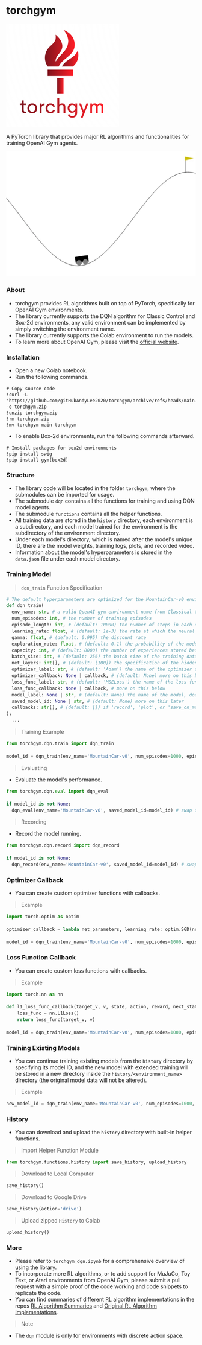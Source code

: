 # torchgym

<img src="./pictures/torchgym.PNG" alt="logo" width="300" height="auto">

A PyTorch library that provides major RL algorithms and functionalities for training OpenAI Gym agents.

![Mountain Car Example](./pictures/mountain_car_v0_trained_model.gif)

### About

- torchgym provides RL algorithms built on top of PyTorch, specifically for OpenAI Gym environments.
- The library currently supports the DQN algorithm for Classic Control and Box-2d environments, any valid environment can be implemented by simply switching the environment name.
- The library currently supports the Colab environment to run the models.
- To learn more about OpenAI Gym, please visit the [official website](https://gymnasium.farama.org/).

### Installation

- Open a new Colab notebook.
- Run the following commands.
```
# Copy source code
!curl -L 'https://github.com/gitHubAndyLee2020/torchgym/archive/refs/heads/main.zip' -o torchgym.zip
!unzip torchgym.zip
!rm torchgym.zip
!mv torchgym-main torchgym
```
- To enable Box-2d environments, run the following commands afterward.
```
# Install packages for box2d environments
!pip install swig
!pip install gym[box2d]
```

### Structure

- The library code will be located in the folder `torchgym`, where the submodules can be imported for usage.
- The submodule `dqn` contains all the functions for training and using DQN model agents.
- The submodule `functions` contains all the helper functions.
- All training data are stored in the `history` directory, each environment is a subdirectory, and each model trained for the environment is the subdirectory of the environment directory.
- Under each model's directory, which is named after the model's unique ID, there are the model weights, training logs, plots, and recorded video.
- Information about the model's hyperparameters is stored in the `data.json` file under each model directory.

### Training Model

> `dqn_train` Function Specification

```py
# The default hyperparameters are optimized for the MountainCar-v0 environment. 
def dqn_train(
  env_name: str, # a valid OpenAI gym environment name from Classical Control or Box-2d
  num_episodes: int, # the number of training episodes 
  episode_length: int, # (default: 10000) the number of steps in each episode, set this to the End of Episode number specified at the OpenAI Gymnasium website
  learning_rate: float, # (default: 1e-3) the rate at which the neural network is updated
  gamma: float, # (default: 0.995) the discount rate
  exploration_rate: float, # (default: 0.1) the probability of the model choosing random action during training 
  capacity: int, # (default: 8000) the number of experiences stored before starting training the model
  batch_size: int, # (default: 256) the batch size of the training data
  net_layers: int[], # (default: [100]) the specification of the hidden neural network shape for the Actor Network
  optimizer_label: str, # (default: 'Adam') the name of the optimizer used, doesn't affect the training
  optimizer_callback: None | callback, # (default: None) more on this below
  loss_func_label: str, # (default: 'MSELoss') the name of the loss function used, doesn't affect the training
  loss_func_callback: None | callback, # more on this below
  model_label: None | str, # (default: None) the name of the model, doesn't affect the training
  saved_model_id: None | str, # (default: None) more on this later
  callbacks: str[], # (default: []) if 'record', 'plot', or 'save_on_max_reward' are included, these callbacks are called during training; 'record' creates a video of the model, 'plot' creates a plot of loss/num steps/reward, and 'save_on_max_reward' saves the model weight at the point of maximum reward during training
):
  ...
```

> Training Example
```py
from torchgym.dqn.train import dqn_train

model_id = dqn_train(env_name='MountainCar-v0', num_episodes=1000, episode_length=200, model_label='model1', callbacks=['record', 'plot', 'save_on_max_reward'])
```

> Evaluating
- Evaluate the model's performance.
```py
from torchgym.dqn.eval import dqn_eval

if model_id is not None:
  dqn_eval(env_name='MountainCar-v0', saved_model_id=model_id) # swap out the env_name to the correct environment that the model was trained on
```

> Recording
- Record the model running.
```py
from torchgym.dqn.record import dqn_record

if model_id is not None:
  dqn_record(env_name='MountainCar-v0', saved_model_id=model_id) # swap out the env_name to the correct environment that the model was trained on
```

### Optimizer Callback

- You can create custom optimizer functions with callbacks.

> Example
```py
import torch.optim as optim

optimizer_callback = lambda net_parameters, learning_rate: optim.SGD(net_parameters, lr=learning_rate)

model_id = dqn_train(env_name='MountainCar-v0', num_episodes=1000, episode_length=200, model_label='model1', optimizer_label='SGD', optimizer_callback=optimizer_callback, callbacks=['record', 'plot', 'save_on_max_reward'])
```

### Loss Function Callback

- You can create custom loss functions with callbacks.

> Example
```py
import torch.nn as nn

def l1_loss_func_callback(target_v, v, state, action, reward, next_state, normalized_reward):
    loss_func = nn.L1Loss()
    return loss_func(target_v, v)

model_id = dqn_train(env_name='MountainCar-v0', num_episodes=1000, episode_length=200, model_label='model1', loss_func_label='l1', loss_func_callback=loss_func_callback, callbacks=['record', 'plot', 'save_on_max_reward'])
```

### Training Existing Models

- You can continue training existing models from the `history` directory by specifying its model ID, and the new model with extended training will be stored in a new directory inside the `history/<environment_name>` directory (the original model data will not be altered).

> Example
```py
new_model_id = dqn_train(env_name='MountainCar-v0', num_episodes=1000, episode_length=200, model_label='model1', callbacks=['record', 'plot', 'save_on_max_reward'], saved_model_id=model_id)
```

### History

- You can download and upload the `history` directory with built-in helper functions.

> Import Helper Function Module
```py
from torchgym.functions.history import save_history, upload_history
```
> Download to Local Computer
```py
save_history()
```
> Download to Google Drive
```py
save_history(action='drive')
```
> Upload zipped `History` to Colab
```py
upload_history()
```

### More

- Please refer to `torchgym_dqn.ipynb` for a comprehensive overview of using the library.
- To incorporate more RL algorithms, or to add support for MuJuCo, Toy Text, or Atari environments from OpenAI Gym, please submit a pull request with a simple proof of the code working and code snippets to replicate the code.
- You can find summaries of different RL algorithm implementations in the repos [RL Algorithm Summaries](https://github.com/gitHubAndyLee2020/OpenAI_Gym_RL_Algorithms_Database) and [Original RL Algorithm Implementations](https://github.com/sweetice/Deep-reinforcement-learning-with-pytorch/tree/master).

> Note

- The `dqn` module is only for environments with discrete action space.
